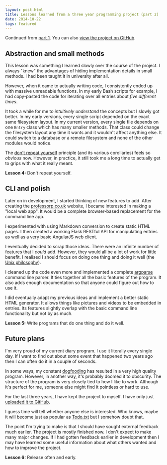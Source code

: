 ```yaml
---
layout: post.html
title: Lessons learned from a three year programming project (part 2)
date: 2014-10-22
tags: featured
---
```


Continued from [part 1](/lessons-learned-from-a-three-year-programming-project-part-1/). You can also [view the project on GitHub](https://github.com/davidxmoody/diary).

<!--more-->

## Abstraction and small methods

This lesson was something I learned slowly over the course of the project. I always "knew" the advantages of hiding implementation details in small methods. I had been taught it in university after all. 

However, when it came to actually writing code, I consistently ended up with massive unreadable functions. In my early Bash scripts for example, I had copy-pasted the code for iterating over all entries about *five different times*.

It took a while for me to *intuitively understand* the concepts but I slowly got better. In my early versions, every single script depended on the exact same filesystem layout. In my current version, every single file depends on one `Entry` class which has many smaller methods. That class could change the filesystem layout any time it wants and it wouldn't affect anything else. It could switch to a database or a remote filesystem and none of the other modules would notice.

The [don't repeat yourself](http://en.wikipedia.org/wiki/Don't_repeat_yourself) principle (and its various corollaries) feels so *obvious* now. However, in practice, it still took me a long time to actually get to grips with what it really meant.

**Lesson 4:** Don't repeat yourself. 

## CLI and polish

Later on in development, I started thinking of new features to add. After creating the [professorp.co.uk](http://professorp.co.uk/) website, I became interested in making a "local web app". It would be a complete browser-based replacement for the command line app. 

I experimented with using Markdown conversion to create static HTML pages. I then created a working Flask RESTful API for manipulating entries as well as a very basic AngularJS web client. 

I eventually decided to scrap those ideas. There were an infinite number of features that I *could* add. However, they would all be a lot of work for little benefit. I realised I should focus on doing one thing and doing it well (the [Unix philosophy](http://en.wikipedia.org/wiki/Unix_philosophy)). 

I cleaned up the code even more and implemented a complete [argparse](https://docs.python.org/3/library/argparse.html) command line parser. It ties together all the basic features of the program. It also adds enough documentation so that anyone could figure out how to use it. 

I did eventually adapt my previous ideas and implement a better static HTML generator. It allows things like pictures and videos to be embedded in entries. Its features slightly overlap with the basic command line functionality but not by as much. 

**Lesson 5:** Write programs that do one thing and do it well.

## Future plans

I'm very proud of my current diary program. I use it literally every single day. If I want to find out about some event that happened two years ago then I can often do it in a couple of seconds. 

In some ways, my constant [dogfooding](http://blog.codinghorror.com/the-ultimate-dogfooding-story/) has resulted in a very high quality program. However, in another way, it's probably doomed it to obscurity. The structure of the program is very closely tied to how I like to work. Although it's perfect for me, someone else might find it pointless or hard to use.

For the last three years, I have kept the project to myself. I have only just [uploaded it to GitHub](https://github.com/davidxmoody/diary).

I guess time will tell whether anyone else is interested. Who knows, maybe it will become just as popular as [Todo.txt](http://todotxt.com/) but I somehow doubt that. 

The point I'm trying to make is that I should have sought external feedback much earlier. The project is mostly finished now. I don't expect to make many major changes. If I had gotten feedback earlier in development then I may have learned some useful information about what others wanted and how to improve the project. 

**Lesson 6:** Release often and early.

